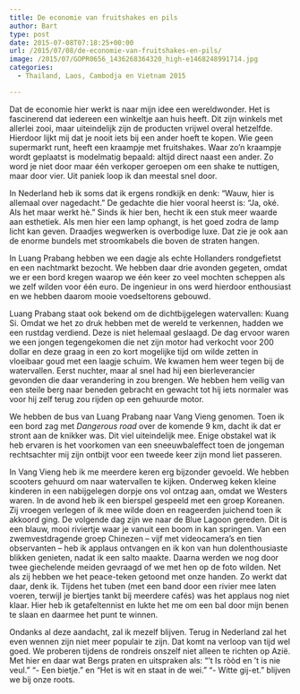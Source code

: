 ```yaml
---
title: De economie van fruitshakes en pils
author: Bart
type: post
date: 2015-07-08T07:18:25+00:00
url: /2015/07/08/de-economie-van-fruitshakes-en-pils/
image: /2015/07/GOPR0656_1436268364320_high-e1468248991714.jpg
categories:
  - Thailand, Laos, Cambodja en Vietnam 2015

---
```

Dat de economie hier werkt is naar mijn idee een wereldwonder. Het is fascinerend dat iedereen een winkeltje aan huis heeft. Dit zijn winkels met allerlei zooi, maar uiteindelijk zijn de producten vrijwel overal hetzelfde. Hierdoor lijkt mij dat je nooit iets bij een ander hoeft te kopen. Wie geen supermarkt runt, heeft een kraampje met fruitshakes. Waar zo&#8217;n kraampje wordt geplaatst is modelmatig bepaald: altijd direct naast een ander. Zo word je niet door maar één verkoper geroepen om een shake te nuttigen, maar door vier. Uit paniek loop ik dan meestal snel door.

In Nederland heb ik soms dat ik ergens rondkijk en denk: &#8220;Wauw, hier is allemaal over nagedacht.&#8221; De gedachte die hier vooral heerst is: &#8220;Ja, oké. Als het maar werkt hè.&#8221; Sinds ik hier ben, hecht ik een stuk meer waarde aan esthetiek. Als men hier een lamp ophangt, is het goed zodra de lamp licht kan geven. Draadjes wegwerken is overbodige luxe. Dat zie je ook aan de enorme bundels met stroomkabels die boven de straten hangen.

In Luang Prabang hebben we een dagje als echte Hollanders rondgefietst en een nachtmarkt bezocht. We hebben daar drie avonden gegeten, omdat we er een bord kregen waarop we één keer zo veel mochten scheppen als we zelf wilden voor één euro. De ingenieur in ons werd hierdoor enthousiast en we hebben daarom mooie voedseltorens gebouwd.

Luang Prabang staat ook bekend om de dichtbijgelegen watervallen: Kuang Si. Omdat we het zo druk hebben met de wereld te verkennen, hadden we een rustdag verdiend. Deze is niet helemaal geslaagd. De dag ervoor waren we een jongen tegengekomen die net zijn motor had verkocht voor 200 dollar en deze graag in een zo kort mogelijke tijd om wilde zetten in vloeibaar goud met een laagje schuim. We kwamen hem weer tegen bij de watervallen. Eerst nuchter, maar al snel had hij een bierleverancier gevonden die daar verandering in zou brengen. We hebben hem veilig van een steile berg naar beneden gebracht en gewacht tot hij iets normaler was voor hij zelf terug zou rijden op een gehuurde motor.

We hebben de bus van Luang Prabang naar Vang Vieng genomen. Toen ik een bord zag met _Dangerous road_ over de komende 9 km, dacht ik dat er stront aan de knikker was. Dit viel uiteindelijk mee. Enige obstakel wat ik heb ervaren is het voorkomen van een sneeuwbaleffect toen de jongeman rechtsachter mij zijn ontbijt voor een tweede keer zijn mond liet passeren.

In Vang Vieng heb ik me meerdere keren erg bijzonder gevoeld. We hebben scooters gehuurd om naar watervallen te kijken. Onderweg keken kleine kinderen in een nabijgelegen dorpje ons vol ontzag aan, omdat we Westers waren. In de avond heb ik een bierspel gespeeld met een groep Koreanen. Zij vroegen verlegen of ik mee wilde doen en reageerden juichend toen ik akkoord ging. De volgende dag zijn we naar de Blue Lagoon gereden. Dit is een blauw, mooi riviertje waar je vanuit een boom in kan springen. Van een zwemvestdragende groep Chinezen &#8211; vijf met videocamera&#8217;s en tien observanten &#8211; heb ik applaus ontvangen en ik kon van hun dolenthousiaste blikken genieten, nadat ik een salto maakte. Daarna werden we nog door twee giechelende meiden gevraagd of we met hen op de foto wilden. Net als zij hebben we het peace-teken getoond met onze handen. Zo werkt dat daar, denk ik. Tijdens het tuben (met een band door een rivier mee laten voeren, terwijl je biertjes tankt bij meerdere cafés) was het applaus nog niet klaar. Hier heb ik getafeltennist en lukte het me om een bal door mijn benen te slaan en daarmee het punt te winnen.

Ondanks al deze aandacht, zal ik mezelf blijven. Terug in Nederland zal het even wennen zijn niet meer populair te zijn. Dat komt na verloop van tijd wel goed. We proberen tijdens de rondreis onszelf niet alleen te richten op Azië. Met hier en daar wat Bergs praten en uitspraken als: &#8220;&#8217;t Is ròòd en &#8217;t is nie veul.&#8221; &#8220;- Een bietje.&#8221; en &#8220;Het is wit en staat in de wei.&#8221; &#8220;- Witte gij-et.&#8221; blijven we bij onze roots.
